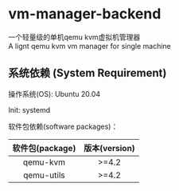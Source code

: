 # vm-manager-backend

一个轻量级的单机qemu kvm虚拟机管理器   
A lignt qemu kvm vm manager for single machine

## 系统依赖 (System Requirement)

操作系统(OS): Ubuntu 20.04

Init: systemd

软件包依赖(software packages)：

| 软件包(package) | 版本(version) |
|:------------:|:-----------:|
|   qemu-kvm   |    >=4.2    |
|  qemu-utils  |    >=4.2    |


